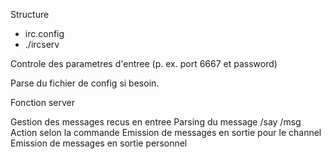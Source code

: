 Structure

- irc.config
- ./ircserv <PORT> <PASSWORD>

Controle des parametres d'entree (p. ex. port 6667 et password)

Parse du fichier de config si besoin.
  
Fonction server

  Gestion des messages recus en entree
    Parsing du message
      /say
      /msg
    Action selon la commande
  Emission de messages en sortie pour le channel
  Emission de messages en sortie personnel
  




